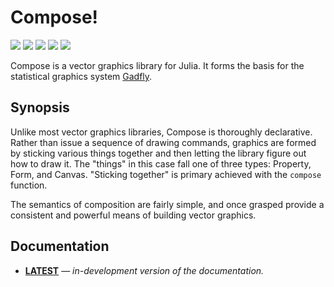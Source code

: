 # Compose!

[![][docs-latest-img]][docs-latest-url] [![][pkg-0.5-img]][pkg-0.5-url] [![][pkg-0.6-img]][pkg-0.6-url] [![][travis-img]][travis-url] [![][codecov-img]][codecov-url]

Compose is a vector graphics library for Julia.
It forms the basis for the statistical graphics system
[Gadfly](https://github.com/GiovineItalia/Gadfly.jl).

## Synopsis

Unlike most vector graphics libraries, Compose is thoroughly declarative. Rather
than issue a sequence of drawing commands, graphics are formed by sticking
various things together and then letting the library figure out how to draw it.
The "things" in this case fall one of three types: Property, Form, and Canvas.
"Sticking together" is primary achieved with the `compose` function.

The semantics of composition are fairly simple, and once grasped provide a
consistent and powerful means of building vector graphics.

## Documentation

- [**LATEST**][docs-latest-url] &mdash; *in-development version of the documentation.*

[docs-latest-img]: https://img.shields.io/badge/docs-latest-blue.svg
[docs-latest-url]: https://giovineitalia.github.io/Compose.jl/latest

[pkg-0.5-img]: http://pkg.julialang.org/badges/Compose_0.5.svg
[pkg-0.5-url]: http://pkg.julialang.org/?pkg=Compose
[pkg-0.6-img]: http://pkg.julialang.org/badges/Compose_0.6.svg
[pkg-0.6-url]: http://pkg.julialang.org/?pkg=Compose

[travis-img]: http://img.shields.io/travis/GiovineItalia/Compose.jl.svg
[travis-url]: https://travis-ci.org/GiovineItalia/Compose.jl
[codecov-img]: https://codecov.io/gh/GiovineItalia/Compose.jl/branch/master/graph/badge.svg
[codecov-url]: https://codecov.io/gh/GiovineItalia/Compose.jl
